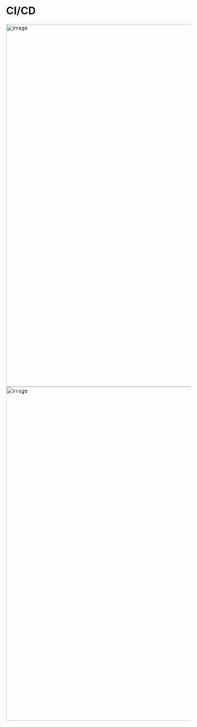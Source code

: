 # CI/CD

<img width="986" alt="image" src="https://github.com/user-attachments/assets/f413befa-e38a-449e-a2b8-bf402259d006">

<img width="908" alt="image" src="https://github.com/user-attachments/assets/94cac1d7-c05c-4403-bc42-2c3e72351002">

